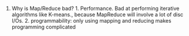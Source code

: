 1. Why is Map/Reduce bad? 1. Performance. Bad at performing iterative algorithms like K-means., because MapReduce will involve a lot of disc I/Os. 2. programmability: only using mapping and reducing makes programming complicated